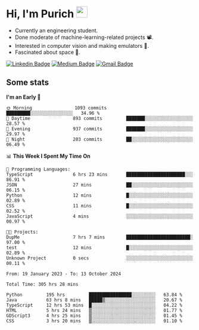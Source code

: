 <h1 align="left">Hi, I'm Purich
<img src="https://media.giphy.com/media/hvRJCLFzcasrR4ia7z/giphy.gif" width="30px"/></h1>

* Currently an engineering student.
* Done moderate of machine-learning-related projects :film_projector:.
* Interested in computer vision and making emulators :space_invader:.
* Fascinated about space :milky_way:.

[![Linkedin Badge](https://img.shields.io/badge/-Purich-blue?style=flat-square&logo=Linkedin&logoColor=white&link=https://www.linkedin.com/in/purich-siritip-16b3b3255/)](https://www.linkedin.com/in/purich-siritip-16b3b3255) [![Medium Badge](https://img.shields.io/badge/-@purich-gray?style=flat-square&labelColor=000000&logo=Medium&link=https://medium.com/@phuritsiritip)](https://medium.com/@phuritsiritip)
[![Gmail Badge](https://img.shields.io/badge/-mark.phurit@gmail.com-c14438?style=flat-square&logo=Gmail&logoColor=white&link=mailto:mark.phurit@gmail.com)](mailto:mark.phurit@gmail.com)

## Some stats

  
  <!--START_SECTION:waka-->
**I'm an Early 🐤** 

```text
🌞 Morning                1093 commits        █████████░░░░░░░░░░░░░░░░   34.96 % 
🌆 Daytime                893 commits         ███████░░░░░░░░░░░░░░░░░░   28.57 % 
🌃 Evening                937 commits         ███████░░░░░░░░░░░░░░░░░░   29.97 % 
🌙 Night                  203 commits         ██░░░░░░░░░░░░░░░░░░░░░░░   06.49 % 
```


📊 **This Week I Spent My Time On** 

```text
💬 Programming Languages: 
TypeScript               6 hrs 23 mins       ██████████████████████░░░   86.91 % 
JSON                     27 mins             ██░░░░░░░░░░░░░░░░░░░░░░░   06.15 % 
Python                   12 mins             █░░░░░░░░░░░░░░░░░░░░░░░░   02.89 % 
CSS                      11 mins             █░░░░░░░░░░░░░░░░░░░░░░░░   02.52 % 
JavaScript               4 mins              ░░░░░░░░░░░░░░░░░░░░░░░░░   00.97 % 

🐱‍💻 Projects: 
DupMe                    7 hrs 7 mins        ████████████████████████░   97.00 % 
test                     12 mins             █░░░░░░░░░░░░░░░░░░░░░░░░   02.89 % 
Unknown Project          0 secs              ░░░░░░░░░░░░░░░░░░░░░░░░░   00.11 % 
```


<!--END_SECTION:waka-->

  <!--START_SECTION:waka-simple-->

```text
From: 19 January 2023 - To: 13 October 2024

Total Time: 305 hrs 28 mins

Python         195 hrs         ████████████████░░░░░░░░░   63.84 %
Java           63 hrs 8 mins   █████▒░░░░░░░░░░░░░░░░░░░   20.67 %
TypeScript     12 hrs 53 mins  █░░░░░░░░░░░░░░░░░░░░░░░░   04.22 %
HTML           5 hrs 24 mins   ▒░░░░░░░░░░░░░░░░░░░░░░░░   01.77 %
GDScript3      4 hrs 25 mins   ▒░░░░░░░░░░░░░░░░░░░░░░░░   01.45 %
CSS            3 hrs 20 mins   ▒░░░░░░░░░░░░░░░░░░░░░░░░   01.10 %
```

<!--END_SECTION:waka-simple-->

  <!--![Anurag's GitHub stats](https://github-readme-stats.vercel.app/api?username=vikimark&show_icons=true&theme=gruvbox_light)-->
  
<!--
**vikimark/vikimark** is a ✨ _special_ ✨ repository because its `README.md` (this file) appears on your GitHub profile.

Here are some ideas to get you started:

- 🔭 I’m currently working on ...
- 🌱 I’m currently learning ...
- 👯 I’m looking to collaborate on ...
- 🤔 I’m looking for help with ...
- 💬 Ask me about ...
- 📫 How to reach me: ...
- 😄 Pronouns: ...
- ⚡ Fun fact: ...
-->
